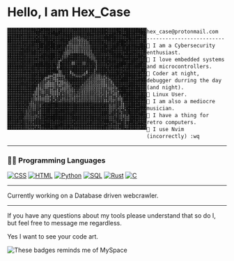 
 # Hello, I am Hex_Case
 
 <img align="left" src="https://github.com/hexcase/hexcase/blob/main/images/HappyHacker.jpg" alt="Just a Happy Hex_Case" width="320" />
 
```
hex_case@protonmail.com
-------------------------
💠 I am a Cybersecurity enthusiast.
💠 I love embedded systems and microcontrollers.
💠 Coder at night, debugger durring the day (and night).
💠 Linux User.
💠 I am also a mediocre musician.
💠 I have a thing for retro computers.
💠 I use Nvim (incorrectly) :wq

```
<hr>
 
 ### 👨‍💻 Programming Languages

<p>
    <a href="#"><img alt="CSS" src="https://img.shields.io/badge/CSS%20-%231572B6.svg?logo=css3&logoColor=white"></a>
    <a href="#"><img alt="HTML" src="https://img.shields.io/badge/HTML%20-%23E34F26.svg?logo=html5&logoColor=white"></a>
    <a href="#"><img alt="Python" src="https://img.shields.io/badge/Python%20-%2314354C.svg?logo=python&logoColor=white"></a>
    <a href="#"><img alt="SQL" src="https://img.shields.io/badge/SQL%20-%23025E8C.svg?logo=amazon-dynamodb&logoColor=white"></a>
    <a href="#"><img alt="Rust" src="https://img.shields.io/badge/rust-%23000000.svg?logo=rust&logoColor=white"></a>
    <a href="#"><img alt="C" src="https://img.shields.io/badge/c-%2300599C.svg?logo=c&logoColor=white"></a>
 </p>
 
 <hr>
 
 Currently working on a Database driven webcrawler.
 
 <hr>
If you have any questions about my tools please understand that so do I, but feel free to message me regardless. 

Yes I want to see your code art.
 
 <img src="https://visitor-badge.laobi.icu/badge?page_id=HexCase.repoName" alt="These badges reminds me of MySpace">

